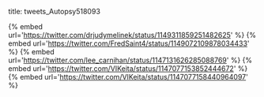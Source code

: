 title: tweets_Autopsy518093

{% embed url='https://twitter.com/drjudymelinek/status/1149311859251482625' %}
{% embed url='https://twitter.com/FredSaint4/status/1149072109878034433' %}
{% embed url='https://twitter.com/lee_carnihan/status/1147131626285088769' %}
{% embed url='https://twitter.com/VIKeita/status/1147077153852444672' %}
{% embed url='https://twitter.com/VIKeita/status/1147077158440964097' %}
